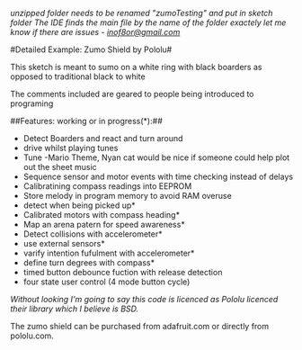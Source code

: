 *unzipped folder needs to be renamed "zumoTesting" and put in sketch folder*
*The IDE finds the main file by the name of the folder exactely*
*let me know if there are issues - inof8or@gmail.com*

#Detailed Example: Zumo Shield by Pololu#

This sketch is meant to sumo on a white ring with black boarders
as opposed to traditional black to white

The comments included are geared to people being introduced to programing

##Features: working or in progress(*):##

* Detect Boarders and react and turn around
* drive whilst playing tunes 
* Tune -Mario Theme, Nyan cat would be nice if someone could help plot out the sheet music
* Sequence sensor and motor events with time checking instead of delays
* Calibratining compass readings into EEPROM
* Store melody in program memory to avoid RAM overuse
* detect when being picked up*
* Calibrated motors with compass heading*
* Map an arena patern for speed awareness* 
* Detect collisions with accelerometer*
* use external sensors*
* varify intention fufulment with accelerometer*
* define turn degrees with compass*
* timed button debounce fuction with release detection
* four state user control (4 mode button cycle)

*Without looking I'm going to say this code is licenced as Pololu licenced their library
which I believe is BSD.*

The zumo shield can be purchased from adafruit.com
or directly from pololu.com.

